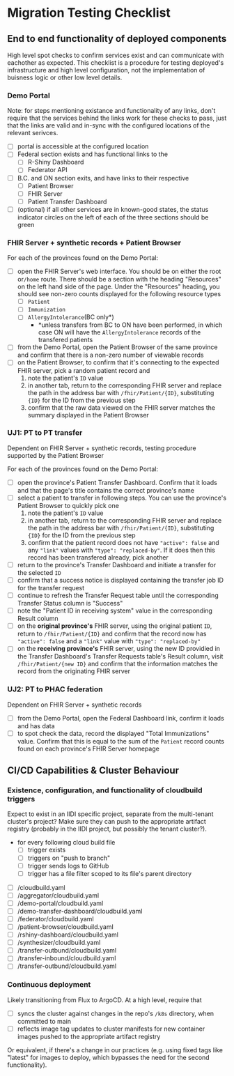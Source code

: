 # Migration Testing Checklist

## End to end functionality of deployed components

High level spot checks to confirm services exist and can communicate with eachother as expected. This checklist is a procedure for testing deployed's infrastructure and high level configuration, not the implementation of buisness logic or other low level details.

### Demo Portal

Note: for steps mentioning existance and functionality of any links, don't require that the services behind the links work for these checks to pass, just that the links are valid and in-sync with the configured locations of the relevant serivces.

- [ ] portal is accessible at the configured location
- [ ] Federal section exists and has functional links to the
  - [ ] R-Shiny Dashboard
  - [ ] Federator API
- [ ] B.C. and ON section exits, and have links to their respective
  - [ ] Patient Browser
  - [ ] FHIR Server
  - [ ] Patient Transfer Dashboard
- [ ] (optional) if all other services are in known-good states, the status indicator circles on the left of each of the three sections should be green

### FHIR Server + synthetic records + Patient Browser

For each of the provinces found on the Demo Portal:

- [ ] open the FHIR Server's web interface. You should be on either the root or`/home` route. There should be a section with the heading "Resources" on the left hand side of the page. Under the "Resources" heading, you should see non-zero counts displayed for the following resource types
  - [ ] `Patient`
  - [ ] `Immunization`
  - [ ] `AllergyIntolerance`(BC only\*)
    - \*unless transfers from BC to ON have been performed, in which case ON will have the `AllergyIntolerance` records of the transfered patients
- [ ] from the Demo Portal, open the Patient Browser of the same province and confirm that there is a non-zero number of viewable records
- [ ] on the Patient Browser, to confirm that it's connecting to the expected FHIR server, pick a random patient record and
  1. note the patient's `ID` value
  2. in another tab, return to the corresponding FHIR server and replace the path in the address bar with `/fhir/Patient/{ID}`, substituting `{ID}` for the ID from the previous step
  3. confirm that the raw data viewed on the FHIR server matches the summary displayed in the Patient Browser

### UJ1: PT to PT transfer

Dependent on FHIR Server + synthetic records, testing procedure supported by the Patient Browser

For each of the provinces found on the Demo Portal:

- [ ] open the province's Patient Transfer Dashboard. Confirm that it loads and that the page's title contains the correct province's name
- [ ] select a patient to transfer in following steps. You can use the province's Patient Browser to quickly pick one
  1. note the patient's `ID` value
  2. in another tab, return to the corresponding FHIR server and replace the path in the address bar with `/fhir/Patient/{ID}`, substituting `{ID}` for the ID from the previous step
  3. confirm that the patient record does not have `"active": false` and any `"link"` values with `"type": "replaced-by"`. If it does then this record has been transfered already, pick another
- [ ] return to the province's Transfer Dashboard and initiate a transfer for the selected `ID`
- [ ] confirm that a success notice is displayed containing the transfer job ID for the transfer request
- [ ] continue to refresh the Transfer Request table until the corresponding Transfer Status column is "Success"
- [ ] note the "Patient ID in receiving system" value in the corresponding Result column
- [ ] on the **original province's** FHIR server, using the original patient `ID`, return to `/fhir/Patient/{ID}` and confirm that the record now has `"active": false` and a `"link"` value with `"type": "replaced-by"`
- [ ] on the **receiving province's** FHIR server, using the new ID providied in the Transfer Dashboard's Transfer Requests table's Result column, visit `/fhir/Patient/{new ID}` and confirm that the information matches the record from the originating FHIR server

### UJ2: PT to PHAC federation

Dependent on FHIR Server + synthetic records

- [ ] from the Demo Portal, open the Federal Dashboard link, confirm it loads and has data
- [ ] to spot check the data, record the displayed "Total Immunizations" value. Confirm that this is equal to the sum of the `Patient` record counts found on each province's FHIR Server homepage

## CI/CD Capabilities & Cluster Behaviour

### Existence, configuration, and functionality of cloudbuild triggers

Expect to exist in an IIDI specific project, separate from the multi-tenant cluster's project? Make sure they can push to the appropriate artifact registry (probably in the IIDI project, but possibly the tenant cluster?).

- for every following cloud build file
  - [ ] trigger exists
  - [ ] triggers on "push to branch"
  - [ ] trigger sends logs to GitHub
  - [ ] trigger has a file filter scoped to its file's parent directory
- [ ] /cloudbuild.yaml
- [ ] /aggregator/cloudbuild.yaml
- [ ] /demo-portal/cloudbuild.yaml
- [ ] /demo-transfer-dashboard/cloudbuild.yaml
- [ ] /federator/cloudbuild.yaml
- [ ] /patient-browser/cloudbuild.yaml
- [ ] /rshiny-dashboard/cloudbuild.yaml
- [ ] /synthesizer/cloudbuild.yaml
- [ ] /transfer-outbund/cloudbuild.yaml
- [ ] /transfer-inbound/cloudbuild.yaml
- [ ] /transfer-outbund/cloudbuild.yaml

### Continuous deployment

Likely transitioning from Flux to ArgoCD. At a high level, require that

- [ ] syncs the cluster against changes in the repo's `/k8s` directory, when committed to main
- [ ] reflects image tag updates to cluster manifests for new container images pushed to the appropriate artifact registry

Or equivalent, if there's a change in our practices (e.g. using fixed tags like "latest" for images to deploy, which bypasses the need for the second functionality).
